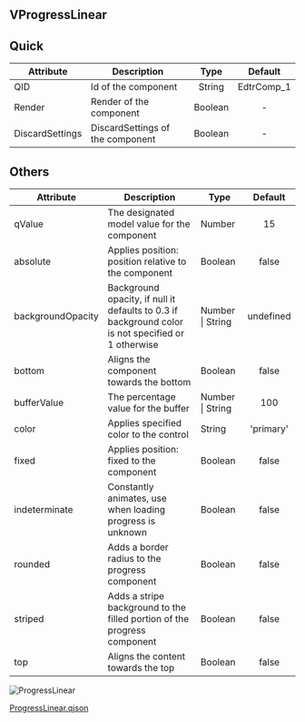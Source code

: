 ## VProgressLinear

## Quick

| Attribute       | Description                      |  Type   |  Default   |
| --------------- | -------------------------------- | :-----: | :--------: |
| QID             | Id of the component              | String  | EdtrComp_1 |
| Render          | Render of the component          | Boolean |     -      |
| DiscardSettings | DiscardSettings of the component | Boolean |     -      |



## Others

| Attribute         | Description                                                  | Type             |  Default  |
| ----------------- | ------------------------------------------------------------ | ---------------- | :-------: |
| qValue            | The designated model value for the component                 | Number           |    15     |
| absolute          | Applies position: position relative to the component         | Boolean          |   false   |
| backgroundOpacity | Background opacity, if null it defaults to 0.3 if background color is not specified or 1 otherwise | Number \| String | undefined |
| bottom            | Aligns the component towards the bottom                      | Boolean          |   false   |
| bufferValue       | The percentage value for the buffer                          | Number \| String |    100    |
| color             | Applies specified color to the control                       | String           | 'primary' |
| fixed             | Applies position: fixed to the component                     | Boolean          |   false   |
| indeterminate     | Constantly animates, use when loading progress is unknown    | Boolean          |   false   |
| rounded           | Adds a border radius to the progress component               | Boolean          |   false   |
| striped           | Adds a stripe background to the filled portion of the progress component | Boolean          |   false   |
| top               | Aligns the content towards the top                           | Boolean          |   false   |



![ProgressLinear](https://cdn.softtech.com.tr/ngsp-quick/nemo/dev/mdImages/VProgressLinear/ProgressLinear.png)

[ProgressLinear.qjson](https://cdn.softtech.com.tr/ngsp-quick/nemo/dev/mdScripts/VProgressLinear/ProgressLinear.qjson)

